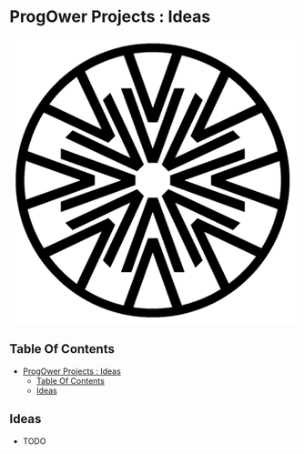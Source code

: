 # ProgOwer Projects : Ideas

![Icon](../icon.png)

## Table Of Contents

- [ProgOwer Projects : Ideas](#progower-projects--ideas)
  - [Table Of Contents](#table-of-contents)
  - [Ideas](#ideas)

## Ideas

- TODO
